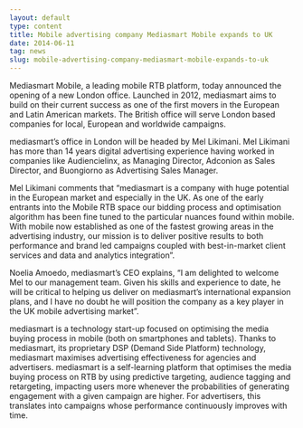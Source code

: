 ```yaml
---
layout: default
type: content
title: Mobile advertising company Mediasmart Mobile expands to UK
date: 2014-06-11
tag: news
slug: mobile-advertising-company-mediasmart-mobile-expands-to-uk
---
```


Mediasmart Mobile, a leading mobile RTB platform, today announced the opening of a new London office. Launched in 2012, mediasmart aims to build on their current success as one of the first movers in the European and Latin American markets. The British office will serve London based companies for local, European and worldwide campaigns.

mediasmart&#8217;s office in London will be headed by Mel Likimani. Mel Likimani has more than 14 years digital advertising experience having worked in companies like Audiencielinx, as Managing Director, Adconion as Sales Director, and Buongiorno as Advertising Sales Manager.

Mel Likimani comments that “mediasmart is a company with huge potential in the European market and especially in the UK. As one of the early entrants into the Mobile RTB space our bidding process and optimisation algorithm has been fine tuned to the particular nuances found within mobile. With mobile now established as one of the fastest growing areas in the advertising industry, our mission is to deliver positive results to both performance and brand led campaigns coupled with best-in-market client services and data and analytics integration”.

Noelia Amoedo, mediasmart’s CEO explains, “I am delighted to welcome Mel to our management team. Given his skills and experience to date, he will be critical to helping us deliver on mediasmart’s international expansion plans, and I have no doubt he will position the company as a key player in the UK mobile advertising market”.

mediasmart is a technology start-up focused on optimising the media buying process in mobile (both on smartphones and tablets). Thanks to mediasmart, its proprietary DSP (Demand Side Platform) technology, mediasmart maximises advertising effectiveness for agencies and advertisers. mediasmart is a self-learning platform that optimises the media buying process on RTB by using predictive targeting, audience tagging and retargeting, impacting users more whenever the probabilities of generating engagement with a given campaign are higher. For advertisers, this translates into campaigns whose performance continuously improves with time.

